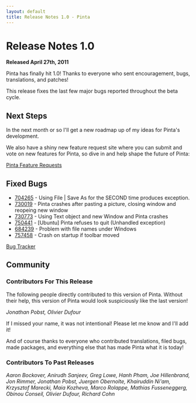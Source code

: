 ```yaml
---
layout: default
title: Release Notes 1.0 - Pinta
---
```

# Release Notes 1.0

**Released April 27th, 2011**

Pinta has finally hit 1.0!  Thanks to everyone who sent encouragement, bugs, translations, and patches!

This release fixes the last few major bugs reported throughout the beta cycle.

## Next Steps

In the next month or so I'll get a new roadmap up of my ideas for Pinta's development.

We also have a shiny new feature request site where you can submit and vote on new features for Pinta, so dive in and help shape the future of Pinta:

[Pinta Feature Requests][1]

## Fixed Bugs

* [704265](https://launchpad.net/bugs/704265) - Using File | Save As for the SECOND time produces exception.
* [730019](https://launchpad.net/bugs/730019) - Pinta crashes after pasting a picture, closing window and reopeing new window
* [730773](https://launchpad.net/bugs/730773) - Using Text object and new Window and Pinta crashes
* [750441](https://launchpad.net/bugs/750441) - &#0091;Ubuntu&#0093; Pinta refuses to quit (Unhandled exception)
* [684239](https://launchpad.net/bugs/684239) - Problem with file names under Windows
* [757458](https://launchpad.net/bugs/757458) - Crash on startup if toolbar moved

[Bug Tracker][2]

## Community

### Contributors For This Release
The following people directly contributed to this version of Pinta. Without their help, this version of Pinta would look suspiciously like the last version!

*Jonathan Pobst, Olivier Dufour*

If I missed your name, it was not intentional! Please let me know and I'll add it!

And of course thanks to everyone who contributed translations, filed bugs, made packages, and everything else that has made Pinta what it is today!

### Contributors To Past Releases

*Aaron Bockover, Anirudh Sanjeev, Greg Lowe, Hanh Pham, Joe Hillenbrand, Jon Rimmer, Jonathan Pobst, Juergen Obernolte, Khairuddin Ni'am, Krzysztof Marecki, Maia Kozheva, Marco Rolappe, Mathias Fusseneggerg, Obinou Conseil, Olivier Dufour, Richard Cohn*

[1]: http://pinta.uservoice.com/
[2]: https://bugs.launchpad.net/pinta/+bugs
